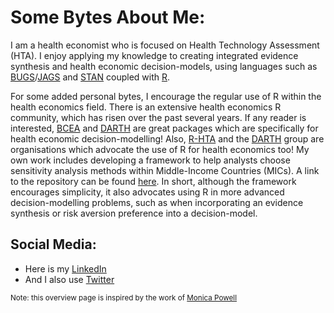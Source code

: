 # Some Bytes About Me:
I am a health economist who is focused on Health Technology Assessment (HTA). I enjoy applying my knowledge to creating integrated evidence synthesis and health economic decision-models, using languages such as [BUGS](https://en.wikipedia.org/wiki/OpenBUGS)/[JAGS](https://en.wikipedia.org/wiki/Just_another_Gibbs_sampler) and [STAN](https://en.wikipedia.org/wiki/Stan_(software)) coupled with [R](https://en.wikipedia.org/wiki/R_(programming_language)).

For some added personal bytes, I encourage the regular use of R within the health economics field. There is an extensive health economics R community, which has risen over the past several years. If any reader is interested, [BCEA](https://github.com/giabaio/BCEA) and [DARTH](https://github.com/DARTH-git) are great packages which are specifically for health economic decision-modelling! Also, [R-HTA](https://r-hta.org/) and the [DARTH](https://darthworkgroup.com/) group are organisations which advocate the use of R for health economics too! My own work includes developing a framework to help analysts choose sensitivity analysis methods within Middle-Income Countries (MICs). A link to the repository can be found [here](https://github.com/jSoboil/Dissertation). In short, although the framework encourages simplicity, it also advocates using R in more advanced decision-modelling problems, such as when incorporating an evidence synthesis or risk aversion preference into a decision-model.

##  Social Media:
- Here is my [LinkedIn](https://www.linkedin.com/in/joshua-soboil-067351172/)</a>
- And I also use [Twitter](https://twitter.com/ama_loop)</a>

<sup>Note: this overview page is inspired by the work of [Monica Powell](https://github.com/M0nica)</sup>
